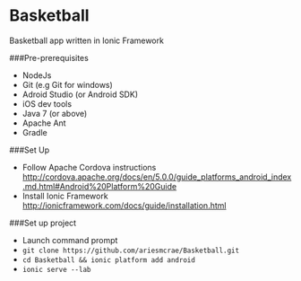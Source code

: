 # Basketball
Basketball app written in Ionic Framework


###Pre-prerequisites
* NodeJs
* Git (e.g Git for windows)
* Adroid Studio (or Android SDK)
* iOS dev tools
* Java 7 (or above)
* Apache Ant
* Gradle


###Set Up 
* Follow Apache Cordova instructions http://cordova.apache.org/docs/en/5.0.0/guide_platforms_android_index.md.html#Android%20Platform%20Guide
* Install Ionic Framework http://ionicframework.com/docs/guide/installation.html


###Set up project
* Launch command prompt
* `git clone https://github.com/ariesmcrae/Basketball.git`
* `cd Basketball && ionic platform add android`
* `ionic serve --lab`
